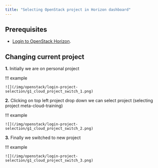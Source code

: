 ```yaml
---
title: "Selecting OpenStack project in Horizon dashboard"
---
```

## Prerequisites

- [Login to OpenStack Horizon](./accessing-openstack-dashboard.md).

## Changing current project


**1.** Initially we are on personal project

!!! example

    ![](/img/openstack/login-project-selection/g1_cloud_project_switch_1.png)

**2.** Clicking on top left project drop down we can select project (selecting project meta-cloud-training)

!!! example

    ![](/img/openstack/login-project-selection/g1_cloud_project_switch_2.png)

**3.** Finally we switched to new project

!!! example

    ![](/img/openstack/login-project-selection/g1_cloud_project_switch_3.png)
